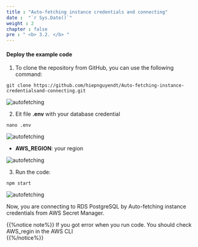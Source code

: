 ```yaml
---
title : "Auto-fetching instance credentials and connecting"
date :  "`r Sys.Date()`" 
weight : 2 
chapter : false
pre : " <b> 3.2. </b> "
---
```


#### Deploy the example code

1. To clone the repository from GitHub, you can use the following command:

```
git clone https://github.com/hiepnguyendt/Auto-fetching-instance-credentialsand-connecting.git
```

![autofetching](/images/2.2/1.png)

2. Eit file **.env** with your database credential

```
nano .env

```
![autofetching](/images/2.2/2.png)

- **AWS_REGION**: your region

![autofetching](/images/2.2/3.png)

3. Run the code:

```
npm start

```

![autofetching](/images/2.2/4.png)

Now, you are connecting to RDS PostgreSQL by Auto-fetching instance credentials from AWS Secret Manager.

{{%notice note%}}
If you got error when you run code. You should check AWS_regin in the AWS CLI  
{{%/notice%}}




